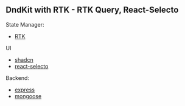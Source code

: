 ## DndKit with RTK - RTK Query, React-Selecto

State Manager:

-   [RTK](https://redux-toolkit.js.org/)

UI

-   [shadcn](https://ui.shadcn.com/)
-   [react-selecto](https://daybrush.com/selecto/storybook/?path=/story/selecto--welcome)

Backend:

-   [express](https://expressjs.com/)
-   [mongoose](https://mongoosejs.com/)
